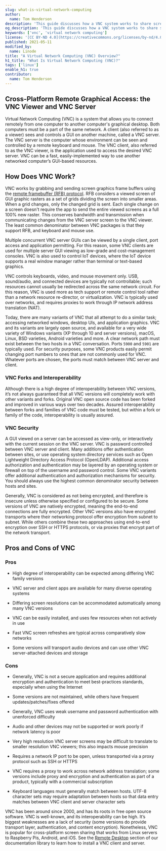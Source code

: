 ```yaml
---
slug: what-is-virtual-network-computing
author:
  name: Tom Henderson
description: 'This guide discusses how a VNC system works to share screen graphics, how they''re configured, and how you can secure yours.'
og_description: 'This guide discusses how a VNC system works to share screen graphics, how they''re configured, and how you can secure yours.'
keywords: ['vnc', 'virtual network computing']
license: '[CC BY-ND 4.0](https://creativecommons.org/licenses/by-nd/4.0)'
published: 2021-05-11
modified_by:
  name: Linode
title: "A Virtual Network Computing (VNC) Overview?"
h1_title: "What Is Virtual Network Computing (VNC)?"
tags: ['linux']
enable_h1: true
contributor:
  name: Tom Henderson
---
```


## Cross-Platform Remote Graphical Access: the VNC Viewer and VNC Server

Virtual Network Computing (VNC) is a system that allows you to connect remotely from one computer to another computer's graphical desktop. Both computers must be a part of the same network. A client (also referred to as a viewer) sees and controls a GUI on another machine, called a VNC server. The VNC server is the computer whose environment can be seen and controlled by a remote keyboard and mouse. The VNC client, also referred to as the VNC viewer, is the application used to access the desired VNC server. VNC can be a fast, easily-implemented way to use another networked computer’s GUI-based resources.

## How Does VNC Work?

VNC works by grabbing and sending screen graphics frame buffers using the [remote framebuffer (RFB) protocol](https://en.wikipedia.org/wiki/RFB_protocol). RFB considers a viewed screen of GUI graphic rasters as a set of grids dividing the screen into smaller areas. When a grid changes, only the changed grid is sent. Each single change on a screen doesn't require the app to send the entire viewed screens as a full 100% new raster. This conserves bandwidth and transmission when communicating changes from the VNC server screen to the VNC viewer. The least common denominator between VNC packages is that they support RFB, and keyboard and mouse use.

Multiple concurrent VNC server GUIs can be viewed by a single client, port access and application permitting. For this reason, some VNC clients are used for multiple server GUI viewing as low-grade and cost-management consoles. VNC is also used to control IoT devices, where the IoT device supports a real window manager rather than terminal or text-based graphics.

VNC controls keyboards, video, and mouse movement only. USB, sound/audio, and connected devices are typically not controllable; such resources cannot usually be redirected across the same network circuit. For this reason, VNC is used more as tech support or remote control tool rather than a network resource re-director, or virtualization. VNC is typically used over networks, and requires proxies to work through IP network address translation (NAT).

Today, there are many variants of VNC that all attempt to do a similar task; accessing networked windows, desktop UIs, and application graphics. VNC and its variants are largely open source, and available for a very wide variety of Windows variants (XP through 10 and server versions), macOS, Linux, BSD varieties, Android varieties and more. A clear network path must exist between the two hosts in a VNC conversation. Ports `5900` and `5901` are typically used. For security purposes, some VNC products easily permit changing port numbers to ones that are not commonly used for VNC. Whatever ports are chosen, the ports must match between VNC server and client.

### VNC Forks and Interoperability

Although there is a high degree of interoperability between VNC versions, it’s not always guaranteed that all VNC versions will completely work with other variants and forks. Original VNC open source code has been forked and improved in various ways over two decades. Assured interoperability between forks and families of VNC code must be tested, but within a fork or family of the code, interoperability is usually assured.

### VNC Security

A GUI viewed on a server can be accessed as view-only, or interactively with the current session on the VNC server. VNC is password controlled between VNC server and client. Many additions offer authentication between sites, or use operating system directory services such as Open Lightweight Directory Access Protocol (OpenLDAP). Additional access authorization and authentication may be layered by an operating system or firewall on top of the username and password control. Some VNC variants offer additional authentication and authorization mechanisms for security. You should always use the highest common denominator security between hosts and sites.

Generally, VNC is considered as not being encrypted, and therefore is insecure unless otherwise specified or configured to be secure. Some versions of VNC are natively encrypted, meaning the end-to-end connections are fully encrypted. Other VNC versions also have encrypted transports where their networking protocol offer encryption from subnet to subnet. While others combine these two approaches using end-to-end encryption over SSH or HTTPS protocols, or via proxies that encrypt part of the network transport.

## Pros and Cons of VNC
### Pros

- High degree of interoperability can be expected among differing VNC family versions

- VNC server and client apps are available for many diverse operating systems

- Differing screen resolutions can be accommodated automatically among many VNC versions

- VNC can be easily installed, and uses few resources when not actively in use

- Fast VNC screen refreshes are typical across comparatively slow networks

- Some versions will transport audio devices and can use other VNC server-attached devices and storage

### Cons

- Generally, VNC is not a secure application and requires additional encryption and authentication to meet best-practices standards, especially when using the Internet

- Some versions are not maintained, while others have frequent updates/patches/fixes offered

- Generally, VNC uses weak username and password authentication with unenforced difficulty

- Audio and other devices may not be supported or work poorly if network latency is poor

- Very high resolution VNC server screens may be difficult to translate to smaller resolution VNC viewers; this also impacts mouse precision

- Requires a network IP port to be open, unless transported via a proxy protocol such as SSH or HTTPS

- VNC requires a proxy to work across network address translation; some versions include proxy and encryption and authentication as part of a product, typically with a commercial subscription

- Keyboard languages must generally match between hosts. UTF-8 character sets may require adaptation between hosts so that data entry matches between VNC client and server character sets

VNC has been around since 2000, and has its roots in free open source software. VNC is well-known, and its interoperability can be high. It’s biggest weaknesses are a lack of security (some versions do provide transport layer, authentication, and content encryption). Nonetheless, VNC is popular for cross-platform screen sharing that works from Linux servers to Raspberry Pis, Android, and iOS. See the [Remote Desktop](/docs/guides/applications/remote-desktop/) section of our documentation library to learn how to install a VNC client and server.
